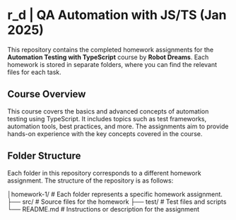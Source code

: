 # r_d | QA Automation with JS/TS (Jan 2025)

This repository contains the completed homework assignments for the **Automation Testing with TypeScript** course by **Robot Dreams**. 
Each homework is stored in separate folders, where you can find the relevant files for each task.

## Course Overview

This course covers the basics and advanced concepts of automation testing using TypeScript. 
It includes topics such as test frameworks, automation tools, best practices, and more. 
The assignments aim to provide hands-on experience with the key concepts covered in the course.

## Folder Structure

Each folder in this repository corresponds to a different homework assignment. The structure of the repository is as follows:

│homework-1/     # Each folder represents a specific homework assignment. 
├── src/         # Source files for the homework
├── test/        # Test files and scripts
└── README.md    # Instructions or description for the assignment


